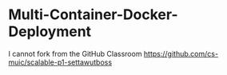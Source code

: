 # Multi-Container-Docker-Deployment
I cannot fork from the GitHub Classroom https://github.com/cs-muic/scalable-p1-settawutboss
